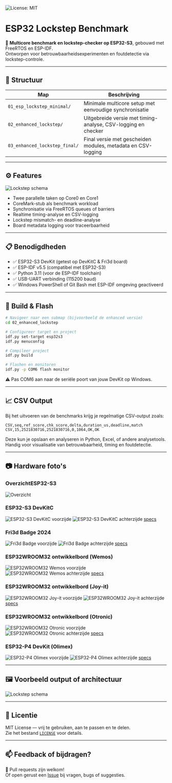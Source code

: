 ![License: MIT](https://img.shields.io/badge/License-MIT-green.svg)

# ESP32 Lockstep Benchmark

🚀 **Multicore benchmark en lockstep-checker op ESP32-S3**, gebouwd met FreeRTOS en ESP-IDF.  
Ontworpen voor betrouwbaarheidsexperimenten en foutdetectie via lockstep-controle.

---

## 📂 Structuur

| Map                        | Beschrijving                                                        |
|---------------------------|---------------------------------------------------------------------|
| `01_esp_lockstep_minimal/`        | Minimale multicore setup met eenvoudige synchronisatie             |
| `02_enhanced_lockstep/`           | Uitgebreide versie met timing-analyse, CSV-logging en checker      |
| `03_enhanced_lockstep_final/`     | Final versie met gescheiden modules, metadata en CSV-logging       |

---

## ⚙️ Features

![Lockstep schema](docs/images/Lockstep_schema.jpg)

- Twee parallelle taken op Core0 en Core1
- CoreMark-stub als benchmark workload
- Synchronisatie via FreeRTOS queues of barriers
- Realtime timing-analyse en CSV-logging
- Lockstep mismatch- en deadline-analyse
- Board metadata logging voor traceerbaarheid

---

## 📋 Benodigdheden

- ✅ ESP32-S3 DevKit (getest op DevKitC & Fri3d board)
- ✅ ESP-IDF v5.5 (compatibel met ESP32-S3)
- ✅ Python 3.11 (voor de ESP-IDF toolchain)
- ✅ USB-UART verbinding (115200 baud)
- ✅ Windows PowerShell of Git Bash met ESP-IDF omgeving geactiveerd

---

## 🔧 Build & Flash

```bash
# Navigeer naar een submap (bijvoorbeeld de enhanced versie)
cd 02_enhanced_lockstep

# Configureer target en project
idf.py set-target esp32s3
idf.py menuconfig

# Compileer project
idf.py build

# Flashen en monitoren
idf.py -p COM6 flash monitor
```
⚠️ Pas COM6 aan naar de seriële poort van jouw DevKit op Windows.

---

## 📈 CSV Output

Bij het uitvoeren van de benchmarks krijg je regelmatige CSV-output zoals:

```
CSV,seq,ref_score,chk_score,delta,duration_us,deadline,match  
CSV,15,2521830716,2521830716,0,1064,OK,OK
```

Deze kun je opslaan en analyseren in Python, Excel, of andere analysetools.  
Handig voor visualisatie van betrouwbaarheid, timing en foutdetectie.

---

## 📷 Hardware foto's

### OverzichtESP32-S3
![Overzicht](docs/images/Overzicht.jpg)

### ESP32-S3 DevKitC
![ESP32-S3 DevKitC voorzijde](docs/images/ESP32-S3-DevKitC-1_voor.jpg)
![ESP32-S3 DevKitC achterzijde](docs/images/ESP32-S3-DevKitC-1_achter.jpg)
[specs](https://www.amazon.nl/dp/B0D6B2CYNW)

### Fri3d Badge 2024
![Fri3d Badge voorzijde](docs/images/ESP32-S3_Fri3d_badge_voor.jpg)
![Fri3d Badge achterzijde](docs/images/ESP32-S3_Fri3d_badge_achter.jpg)
[specs](https://github.com/Fri3dCamp/badge_2024_hw)

### ESP32WROOM32 ontwikkelbord (Wemos)
![ESP32WROOM32 Wemos voorzijde](docs/images/ESP32WROOM32_Wemos_voor.jpg)
![ESP32WROOM32 Wemos achterzijde](docs/images/ESP32WROOM32_Wemos_achter.jpg)
[specs](https://wiki.geekworm.com/WEMOS_ESP32_Board_with_OLED)

### ESP32WROOM32 ontwikkelbord (Joy-it)
![ESP32WROOM32 Joy-it voorzijde](docs/images/ESP32WROOM32_Joy-it_voor.jpg)
![ESP32WROOM32 Joy-it achterzijde](docs/images/ESP32WROOM32_Joy-it_achter.jpg)
[specs](https://joy-it.net/en/products/SBC-NodeMCU-ESP32)

### ESP32WROOM32 ontwikkelbord (Otronic)
![ESP32WROOM32 Otronic voorzijde](docs/images/ESP32WROOM32_Otronic_voor.jpg)
![ESP32WROOM32 Otronic achterzijde](docs/images/ESP32WROOM32_Otronic_achter.jpg)
[specs](https://www.otronic.nl/nl/esp32-wroom-4mb-devkit-v1-met-losse-header-pins.html)

### ESP32-P4 DevKit (Olimex)
![ESP32-P4 Olimex voorzijde](docs/images/ESP32-P4_DevKit_voor.jpg)
![ESP32-P4 Olimex achterzijde](docs/images/ESP32-P4_DevKit_achter.jpg)
[specs](https://www.olimex.com/Products/IoT/ESP32-P4/ESP32-P4-DevKit/open-source-hardware)

---

## 🖼️ Voorbeeld output of architectuur

![Lockstep schema](docs/images/lockstep_architecture.png)

---

## 🪪 Licentie

MIT License — vrij te gebruiken, aan te passen en te delen.  
Zie het bestand [`LICENSE`](./LICENSE) voor details.

---

## 📫 Feedback of bijdragen?

👋 Pull requests zijn welkom!  
Of open gerust een [Issue](https://github.com/SergeHanssens/esp32-lockstep-benchmark/issues) bij vragen, bugs of suggesties.
